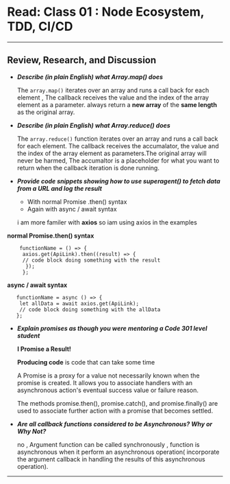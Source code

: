 # Read: Class 01 : Node Ecosystem, TDD, CI/CD

- - - 

## Review, Research, and Discussion  

* ***Describe (in plain English) what Array.map() does***   


    The `array.map()` iterates over an array and runs a call back for each element , The callback receives the value and the index of the array element as a parameter. always return a **new array** of the **same length** as the original array.    

* ***Describe (in plain English) what Array.reduce() does***  
 
     The `array.reduce()` function iterates over an array and runs a call back for each element. The callback receives the accumalator, the value and the index of the array element as parameters.The original array will never be harmed, The accumaltor is a placeholder for what you want to return when the callback iteration is done running.

* ***Provide code snippets showing how to use superagent() to fetch data from a URL and log the result***
    * With normal Promise .then() syntax
    * Again with async / await syntax

  i am more familer with **axios** so iam using axios in the examples   

**normal Promise.then() syntax** 

```
    functionName = () => {
     axios.get(ApiLink).then((result) => {
     // code block doing something with the result
      });
     };
```

**async / await syntax**  

```
   functionName = async () => {
    let allData = await axios.get(ApiLink);
    // code block doing something with the allData
   };

```
 
* ***Explain promises as though you were mentoring a Code 301 level student***

    **I Promise a Result!**   

   **Producing code** is code that can take some time    

  A Promise is a proxy for a value not necessarily known when the promise is created. It allows you to associate handlers with an asynchronous action's eventual success value or failure reason.    
 
  The methods promise.then(), promise.catch(), and promise.finally() are used to associate further action with a promise that becomes settled.   
 
* ***Are all callback functions considered to be Asynchronous? Why or Why Not?***

  no , Argument function can be called synchronously , function is asynchronous when it perform an asynchronous operation( incorporate the argument callback in handling the results of this asynchronous operation).

- - - 
